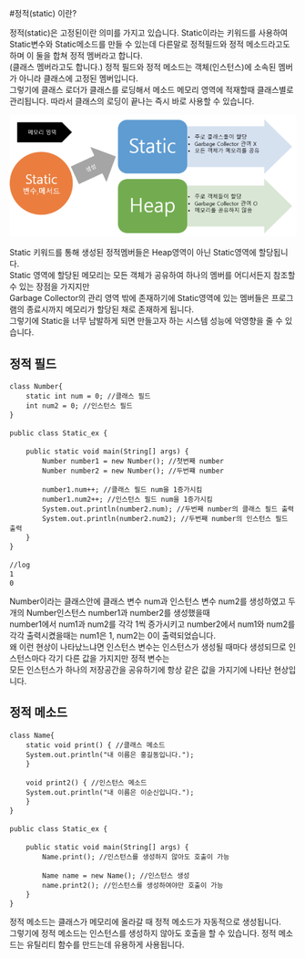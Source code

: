 #정적(static) 이란?

정적(static)은 고정된이란 의미를 가지고 있습니다. Static이라는 키워드를 사용하여 Static변수와 Static메소드를 만들 수 있는데 다른말로 정적필드와 정적 메소드라고도 하며 이 둘을 합쳐 정적 멤버라고 합니다.  
(클래스 멤버라고도 합니다.) 정적 필드와 정적 메소드는 객체(인스턴스)에 소속된 멤버가 아니라 클래스에 고정된 멤버입니다.  
그렇기에 클래스 로더가 클래스를 로딩해서 메소드 메모리 영역에 적재할때 클래스별로 관리됩니다. 따라서 클래스의 로딩이 끝나는 즉시 바로 사용할 수 있습니다.
 
![static](./img/static.png)

Static 키워드를 통해 생성된 정적멤버들은 Heap영역이 아닌 Static영역에 할당됩니다.  
Static 영역에 할당된 메모리는 모든 객체가 공유하여 하나의 멤버를 어디서든지 참조할 수 있는 장점을 가지지만  
Garbage Collector의 관리 영역 밖에 존재하기에 Static영역에 있는 멤버들은 프로그램의 종료시까지 메모리가 할당된 채로 존재하게 됩니다.  
그렇기에 Static을 너무 남발하게 되면 만들고자 하는 시스템 성능에 악영향을 줄 수 있습니다.

## 정적 필드 
~~~
class Number{
    static int num = 0; //클래스 필드
    int num2 = 0; //인스턴스 필드
}

public class Static_ex {
	
    public static void main(String[] args) {
    	Number number1 = new Number(); //첫번째 number
    	Number number2 = new Number(); //두번쨰 number
    	
    	number1.num++; //클래스 필드 num을 1증가시킴
    	number1.num2++; //인스턴스 필드 num을 1증가시킴
    	System.out.println(number2.num); //두번째 number의 클래스 필드 출력
    	System.out.println(number2.num2); //두번째 number의 인스턴스 필드 출력
    }
}

//log
1
0
~~~

Number이라는 클래스안에 클래스 변수 num과 인스턴스 변수 num2를 생성하였고 두개의 Number인스턴스 number1과 number2를 생성했을때   
number1에서 num1과 num2를 각각 1씩 증가시키고 number2에서 num1와 num2를 각각 출력시켰을때는 num1은 1, num2는 0이 출력되었습니다.  
왜 이런 현상이 나타났느냐면 인스턴스 변수는 인스턴스가 생성될 때마다 생성되므로 인스턴스마다 각기 다른 값을 가지지만 정적 변수는  
모든 인스턴스가 하나의 저장공간을 공유하기에 항상 같은 값을 가지기에 나타난 현상입니다.

## 정적 메소드
~~~
class Name{
    static void print() { //클래스 메소드
	System.out.println("내 이름은 홍길동입니다.");
    }

    void print2() { //인스턴스 메소드
	System.out.println("내 이름은 이순신입니다.");
    }
}

public class Static_ex {
	
    public static void main(String[] args) {
        Name.print(); //인스턴스를 생성하지 않아도 호출이 가능
    	
        Name name = new Name(); //인스턴스 생성
        name.print2(); //인스턴스를 생성하여야만 호출이 가능
    }
}
~~~

정적 메소드는 클래스가 메모리에 올라갈 때 정적 메소드가 자동적으로 생성됩니다.  
그렇기에 정적 메소드는 인스턴스를 생성하지 않아도 호출을 할 수 있습니다. 정적 메소드는 유틸리티 함수를 만드는데 유용하게 사용됩니다.